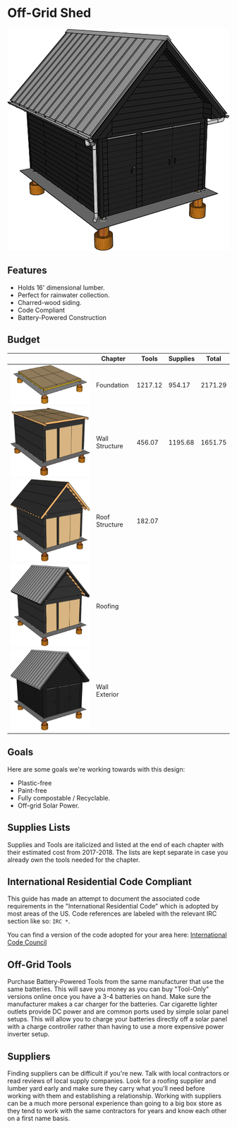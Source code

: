 # Off-Grid Shed

![](05%20Wall%20Exterior/images/E08.svg)

## Features

* Holds 16' dimensional lumber.
* Perfect for rainwater collection.
* Charred-wood siding.
* Code Compliant
* Battery-Powered Construction

## Budget

| | Chapter | Tools | Supplies | Total |
|---|---|---|---|---|
| ![](01%20Foundation/images/A08.svg) | Foundation | 1217.12 | 954.17 | 2171.29 |
| ![](02%20Wall%20Structure/images/B09.svg) | Wall Structure | 456.07 | 1195.68 | 1651.75 |
| ![](03%20Roof%20Structure/images/C10.svg) | Roof Structure | 182.07 |  | 
| ![](04%20Roofing/images/D04.svg) | Roofing | | |
| ![](05%20Wall%20Exterior/images/E06.svg) | Wall Exterior | | |

## Goals

Here are some goals we're working towards with this design:

* Plastic-free
* Paint-free
* Fully compostable / Recyclable.
* Off-grid Solar Power.

## Supplies Lists

Supplies and Tools are italicized and listed  at the end of each chapter with their estimated cost from 2017-2018. The lists are kept separate in case you already own the tools needed for the chapter.

## International Residential Code Compliant

This guide has made an attempt to document the associated code requirements in the "International Residential Code" which is adopted by most areas of the US. Code references are labeled with the relevant IRC section like so: `IRC *`.

You can find a version of the code adopted for your area here:
[International Code Council](https://codes.iccsafe.org/public/)

## Off-Grid Tools

Purchase Battery-Powered Tools from the same manufacturer that use the same batteries. This will save you money as you can buy "Tool-Only" versions online once you have a 3-4 batteries on hand. Make sure the manufacturer makes a car charger for the batteries. Car cigarette lighter outlets provide DC power and are common ports used by simple solar panel setups. This will allow you to charge your batteries directly off a solar panel with a charge controller rather than having to use a more expensive power inverter setup.

## Suppliers

Finding suppliers can be difficult if you're new. Talk with local contractors or read reviews of local supply companies. Look for a roofing supplier and lumber yard early and make sure they carry what you'll need before working with them and establishing a relationship. Working with suppliers can be a much more personal experience than going to a big box store as they tend to work with the same contractors for years and know each other on a first name basis.
